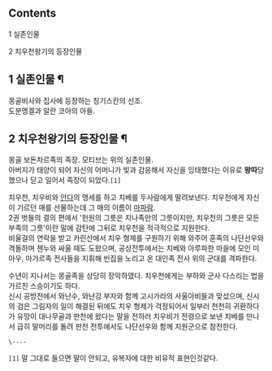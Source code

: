 ## Contents

    

1 실존인물

2 치우천왕기의 등장인물

## 1 실존인물 ¶

몽골비사와 집사에 등장하는 칭기스칸의 선조.  
도분멩겔과 알란 코아의 아들.

## 2 치우천왕기의 등장인물 ¶

몽골 보돈차르족의 족장. 모티브는 위의 실존인물.  
아버지가 태양이 되어 자신의 어머니가 빛과 감응해서 자신을 잉태했다는 이유로 **왕따**당했으나 딛고 일어서 족장이 되었다.`[1]`

  

치우천, 치우비와 [안다](%EC%95%88%EB%8B%A4.md)의 맹세를 하고 치베를 두사람에게 딸려보낸다. 치우천에게 자신이
기르던 매를 선물하는데 그 매의 이름이 [마파람](%EB%A7%88%ED%8C%8C%EB%9E%8C.md).  
2권 벗들의 결의 편에서 '헌원의 그릇은 지나족만의 그릇이지만, 치우천의 그릇은 모든 부족의 그릇'이란 말에 감탄에 그뒤로 치우천을
적극적으로 지원한다.  
비울걸의 연락을 받고 카린산에서 치우 형제를 구원하기 위해 와주어 훈족의 나단선우와 격돌하며 첸누와 싸울 때도 도왔으며, 공상전투에서는
치베와 아루파한 마을에 모인 미아우, 마갸르족 전사들을 지휘해 빈집을 노리고 온 대인족 전사 위의 군대를 격파한다.

  

수년이 지나서는 몽골족을 상당히 장악하였다. 치우천에게는 부하와 군사 다스리는 법을 가르친 스승이기도 하다.  
신시 공방전에서 와난수, 와난강 부자와 함께 고시가라의 사울아비들과 맞섰으며, 신시의 검은 그림자의 일이 해결된 뒤에도 치우 형제가
걱정되어서 일부러 천천히 귀환하다가 유망이 대나무골과 판천에 왔다는 말을 전하러 치우비가 전령으로 보낸 치베를 만나서 급히 말머리를 돌려
판천 전투에서도 나단선우와 함께 지원군으로 참전한다.

`\----`

`[1]` 말 그대로 들으면 말이 안되고, 유복자에 대한 비유적 표현인것같다.

